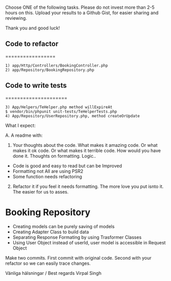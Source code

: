 Choose ONE of the following tasks.
Please do not invest more than 2-5 hours on this.
Upload your results to a Github Gist, for easier sharing and reviewing.

Thank you and good luck!



## Code to refactor
=================
```
1) app/Http/Controllers/BookingController.php
2) app/Repository/BookingRepository.php
```

## Code to write tests
=====================
```
3) App/Helpers/TeHelper.php method willExpireAt
$ vendor/bin/phpunit unit-tests/TeHelperTests.php
4) App/Repository/UserRepository.php, method createOrUpdate
```




What I expect:

A. A readme with:

1.  Your thoughts about the code. What makes it amazing code. Or what makes it ok code. Or what makes it terrible code. How would you have done it. Thoughts on formatting. Logic..
* Code is good and easy to read but can be Improved
* Formatting not All are using PSR2
* Some function needs refactoring


2.  Refactor it if you feel it needs formatting. The more love you put isnto it. The easier for us to asses.
# Booking Repository
* Creating models can be purely saving of models
* Creating Adapter Class to build data
* Separating Response Formating by using Trasformer Classes
* Using User Object instead of userId, user model is accessible in Request Object

Make two commits. First commit with original code. Second with your refactor so we can easily trace changes.

Vänliga hälsningar / Best regards
Virpal Singh